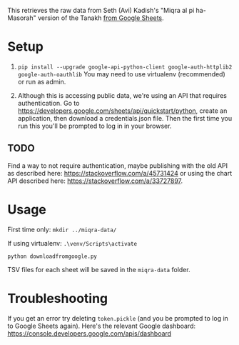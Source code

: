 
This retrieves the raw data from Seth (Avi) Kadish's "Miqra al pi ha-Masorah" version of the Tanakh [from Google Sheets](https://docs.google.com/spreadsheets/d/1mkQyj6by1AtBUabpbaxaZq9Z2X3pX8ZpwG91ZCSOEYs/edit?usp=sharing).

# Setup

1. `pip install --upgrade google-api-python-client google-auth-httplib2 google-auth-oauthlib` 
  You may need to use virtualenv (recommended) or run as admin.

2. Although this is accessing public data, we're using an API that requires authentication. 
  Go to https://developers.google.com/sheets/api/quickstart/python, create an application, then
  download a credentials.json file. Then the first time you run this you'll be prompted to log in
  in your browser.


## TODO

Find a way to not require authentication, maybe publishing with the old API 
as described here: https://stackoverflow.com/a/45731424 
or using the chart API described here: https://stackoverflow.com/a/33727897.


# Usage

First time only: `mkdir ../miqra-data/`

If using virtualenv: `.\venv/Scripts\activate`

`python downloadfromgoogle.py`

TSV files for each sheet will be saved in the `miqra-data` folder.


# Troubleshooting

If you get an error try deleting `token.pickle` (and you be prompted to log in to Google Sheets again).
Here's the relevant Google dashboard: https://console.developers.google.com/apis/dashboard